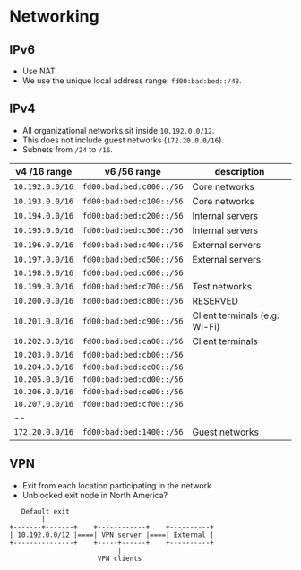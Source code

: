 # Networking

## IPv6

- Use NAT.
- We use the unique local address range: `fd00:bad:bed::/48`.

## IPv4

- All organizational networks sit inside `10.192.0.0/12`.
- This does not include guest networks (`172.20.0.0/16`).
- Subnets from `/24` to `/16`.

v4 /16 range | v6 /56 range | description
-------------|--------------|------------
`10.192.0.0/16` | `fd00:bad:bed:c000::/56` | Core networks
`10.193.0.0/16` | `fd00:bad:bed:c100::/56` | Core networks
`10.194.0.0/16` | `fd00:bad:bed:c200::/56` | Internal servers
`10.195.0.0/16` | `fd00:bad:bed:c300::/56` | Internal servers
`10.196.0.0/16` | `fd00:bad:bed:c400::/56` | External servers
`10.197.0.0/16` | `fd00:bad:bed:c500::/56` | External servers
`10.198.0.0/16` | `fd00:bad:bed:c600::/56` | 
`10.199.0.0/16` | `fd00:bad:bed:c700::/56` | Test networks
`10.200.0.0/16` | `fd00:bad:bed:c800::/56` | RESERVED
`10.201.0.0/16` | `fd00:bad:bed:c900::/56` | Client terminals (e.g. Wi-Fi)
`10.202.0.0/16` | `fd00:bad:bed:ca00::/56` | Client terminals
`10.203.0.0/16` | `fd00:bad:bed:cb00::/56` | 
`10.204.0.0/16` | `fd00:bad:bed:cc00::/56` | 
`10.205.0.0/16` | `fd00:bad:bed:cd00::/56` | 
`10.206.0.0/16` | `fd00:bad:bed:ce00::/56` | 
`10.207.0.0/16` | `fd00:bad:bed:cf00::/56` | 
-- |
`172.20.0.0/16` | `fd00:bad:bed:1400::/56` | Guest networks



## VPN

- Exit from each location participating in the network
- Unblocked exit node in North America?

```
   Default exit
        |
+-------+-------+    +------------+    +----------+
| 10.192.0.0/12 |====| VPN server |====| External |
+---------------+    +-----+------+    +----------+
                           |
                      VPN clients
```
